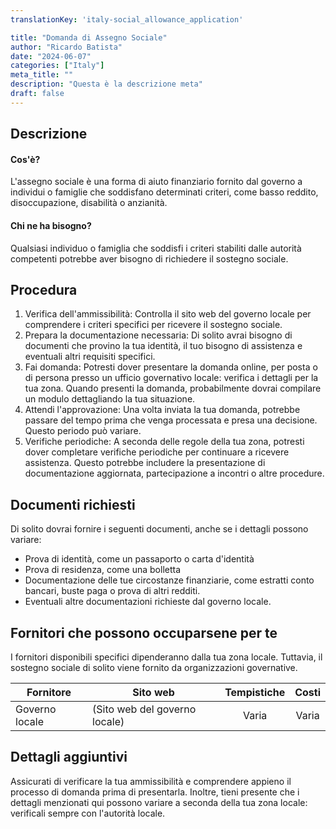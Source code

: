 ```yaml
---
translationKey: 'italy-social_allowance_application'

title: "Domanda di Assegno Sociale"
author: "Ricardo Batista"
date: "2024-06-07"
categories: ["Italy"]
meta_title: ""
description: "Questa è la descrizione meta"
draft: false
---
```


## Descrizione
#### Cos'è?
L'assegno sociale è una forma di aiuto finanziario fornito dal governo a individui o famiglie che soddisfano determinati criteri, come basso reddito, disoccupazione, disabilità o anzianità.

#### Chi ne ha bisogno?
Qualsiasi individuo o famiglia che soddisfi i criteri stabiliti dalle autorità competenti potrebbe aver bisogno di richiedere il sostegno sociale.

## Procedura
1. Verifica dell'ammissibilità: Controlla il sito web del governo locale per comprendere i criteri specifici per ricevere il sostegno sociale.
2. Prepara la documentazione necessaria: Di solito avrai bisogno di documenti che provino la tua identità, il tuo bisogno di assistenza e eventuali altri requisiti specifici.
3. Fai domanda: Potresti dover presentare la domanda online, per posta o di persona presso un ufficio governativo locale: verifica i dettagli per la tua zona. Quando presenti la domanda, probabilmente dovrai compilare un modulo dettagliando la tua situazione.
4. Attendi l'approvazione: Una volta inviata la tua domanda, potrebbe passare del tempo prima che venga processata e presa una decisione. Questo periodo può variare.
5. Verifiche periodiche: A seconda delle regole della tua zona, potresti dover completare verifiche periodiche per continuare a ricevere assistenza. Questo potrebbe includere la presentazione di documentazione aggiornata, partecipazione a incontri o altre procedure.

## Documenti richiesti
Di solito dovrai fornire i seguenti documenti, anche se i dettagli possono variare:

- Prova di identità, come un passaporto o carta d'identità
- Prova di residenza, come una bolletta
- Documentazione delle tue circostanze finanziarie, come estratti conto bancari, buste paga o prova di altri redditi.
- Eventuali altre documentazioni richieste dal governo locale.

## Fornitori che possono occuparsene per te

I fornitori disponibili specifici dipenderanno dalla tua zona locale. Tuttavia, il sostegno sociale di solito viene fornito da organizzazioni governative.

| Fornitore       |     Sito web      |     Tempistiche     |       Costi         |
| --------------- | --------------- |  :-------------: | :-------------: |
| Governo locale  |  (Sito web del governo locale) | Varia | Varia |

## Dettagli aggiuntivi
Assicurati di verificare la tua ammissibilità e comprendere appieno il processo di domanda prima di presentarla. Inoltre, tieni presente che i dettagli menzionati qui possono variare a seconda della tua zona locale: verificali sempre con l'autorità locale.